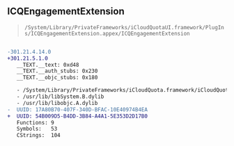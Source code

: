 ## ICQEngagementExtension

> `/System/Library/PrivateFrameworks/iCloudQuotaUI.framework/PlugIns/ICQEngagementExtension.appex/ICQEngagementExtension`

```diff

-301.21.4.14.0
+301.21.5.1.0
   __TEXT.__text: 0xd48
   __TEXT.__auth_stubs: 0x230
   __TEXT.__objc_stubs: 0x180

   - /System/Library/PrivateFrameworks/iCloudQuota.framework/iCloudQuota
   - /usr/lib/libSystem.B.dylib
   - /usr/lib/libobjc.A.dylib
-  UUID: 17A80B70-407F-340D-BFAC-10E40974B4EA
+  UUID: 54B009D5-B4DD-3B84-A4A1-5E353D2D17B0
   Functions: 9
   Symbols:   53
   CStrings:  104

```
